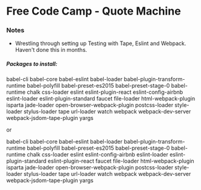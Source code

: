 # Free Code Camp - Quote Machine





### Notes

- Wrestling through setting up Testing with Tape, Eslint and Webpack. Haven't done this in months.

##### Packages to install:

babel-cli
babel-core
babel-eslint
babel-loader
babel-plugin-transform-runtime
babel-polyfill
babel-preset-es2015
babel-preset-stage-0
babel-runtime
chalk
css-loader
eslint
eslint-plugin-react
eslint-config-airbnb
eslint-loader
eslint-plugin-standard
faucet
file-loader
html-webpack-plugin
isparta
jade-loader
open-browser-webpack-plugin
postcss-loader
style-loader
stylus-loader
tape
url-loader
watch
webpack
webpack-dev-server
webpack-jsdom-tape-plugin
yargs



or


babel-cli babel-core babel-eslint babel-loader babel-plugin-transform-runtime babel-polyfill babel-preset-es2015 babel-preset-stage-0 babel-runtime chalk css-loader eslint eslint-config-airbnb eslint-loader eslint-plugin-standard eslint-plugin-react faucet file-loader html-webpack-plugin isparta jade-loader open-browser-webpack-plugin postcss-loader style-loader stylus-loader tape url-loader watch webpack webpack-dev-server webpack-jsdom-tape-plugin yargs
